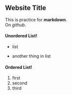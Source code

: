 ## Website Title
This is practice for **markdown**.  
On _github_.

#### Unordered List!
- list  
* another thing in list

#### Ordered List!
1. first
2. second
3. third
